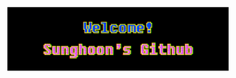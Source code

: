 <div align="center">
  <img src="https://github.com/fernandokkang/fernandokkang/blob/main/github_banner.gif" />
</div>
